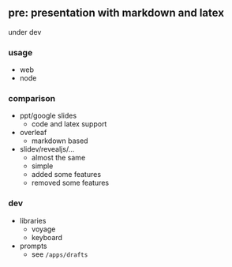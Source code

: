 ## pre: presentation with markdown and latex

under dev

### usage

- web
- node

### comparison

- ppt/google slides
  - code and latex support
- overleaf
  - markdown based
- slidev/revealjs/...
  - almost the same
  - simple
  - added some features
  - removed some features

### dev

- libraries
  - voyage
  - keyboard
- prompts
  - see `/apps/drafts`
